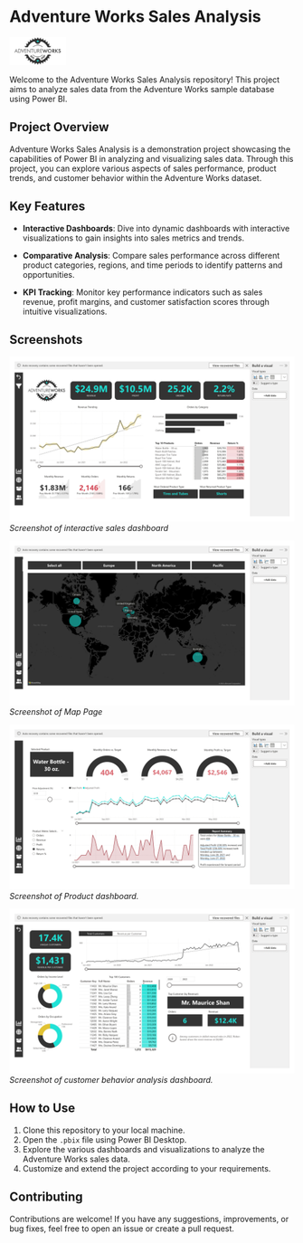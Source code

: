 # Adventure Works Sales Analysis

<img src="adventure_works_logo.png" alt="Adventure Works Logo" width="100">

Welcome to the Adventure Works Sales Analysis repository! This project aims to analyze sales data from the Adventure Works sample database using Power BI. 

## Project Overview

Adventure Works Sales Analysis is a demonstration project showcasing the capabilities of Power BI in analyzing and visualizing sales data. Through this project, you can explore various aspects of sales performance, product trends, and customer behavior within the Adventure Works dataset.

## Key Features

- **Interactive Dashboards**: Dive into dynamic dashboards with interactive visualizations to gain insights into sales metrics and trends.
  
- **Comparative Analysis**: Compare sales performance across different product categories, regions, and time periods to identify patterns and opportunities.
  
- **KPI Tracking**: Monitor key performance indicators such as sales revenue, profit margins, and customer satisfaction scores through intuitive visualizations.

## Screenshots

![Dashboard 1](1.jpg)
*Screenshot of interactive sales dashboard*

![Dashboard 2](2.jpg)
*Screenshot of Map Page*

![Dashboard 3](3.jpg)
*Screenshot of Product dashboard.*

![Dashboard 4](4.jpg)
*Screenshot of customer behavior analysis dashboard.*

## How to Use

1. Clone this repository to your local machine.
2. Open the `.pbix` file using Power BI Desktop.
3. Explore the various dashboards and visualizations to analyze the Adventure Works sales data.
4. Customize and extend the project according to your requirements.

## Contributing

Contributions are welcome! If you have any suggestions, improvements, or bug fixes, feel free to open an issue or create a pull request.
